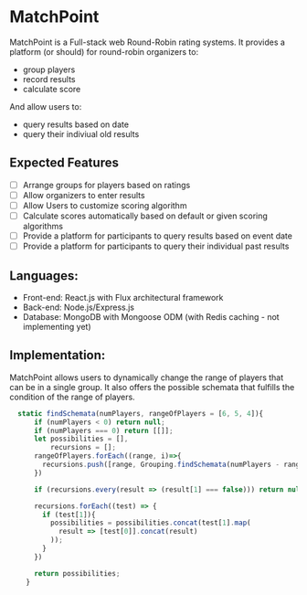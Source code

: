 # MatchPoint
MatchPoint is a Full-stack web Round-Robin rating systems. It provides a platform (or should) for round-robin organizers to:
* group players
* record results
* calculate score

And allow users to:
* query results based on date
* query their indiviual old results

## Expected Features
 - [ ] Arrange groups for players based on ratings
 - [ ] Allow organizers to enter results
 - [ ] Allow Users to customize scoring algorithm
 - [ ] Calculate scores automatically based on default or given scoring algorithms
 - [ ] Provide a platform for participants to query results based on event date
 - [ ] Provide a platform for participants to query their individual past results

## Languages:
 - Front-end: React.js with Flux architectural framework
 - Back-end: Node.js/Express.js
 - Database: MongoDB with Mongoose ODM (with Redis caching - not implementing yet)
 

## Implementation:
MatchPoint allows users to dynamically change the range of players that can be in a single group. It also offers the possible schemata that fulfills the condition of the range of players.

```javascript
  static findSchemata(numPlayers, rangeOfPlayers = [6, 5, 4]){
      if (numPlayers < 0) return null;
      if (numPlayers === 0) return [[]];
      let possibilities = [],
          recursions = [];
      rangeOfPlayers.forEach((range, i)=>{
        recursions.push([range, Grouping.findSchemata(numPlayers - range, rangeOfPlayers.slice(i))]);
      })

      if (recursions.every(result => (result[1] === false))) return null;

      recursions.forEach((test) => {
        if (test[1]){
          possibilities = possibilities.concat(test[1].map( 
            result => [test[0]].concat(result)
          ));  
        }
      })

      return possibilities;
    }
```
